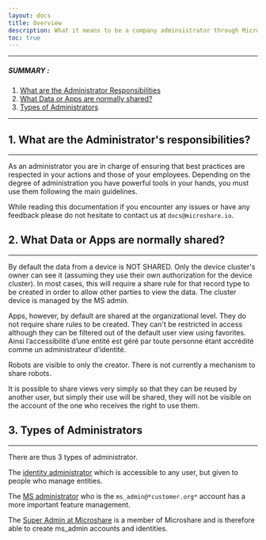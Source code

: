 ```yaml
---
layout: docs
title: Overview
description: What it means to be a company adminsistrator through Microshare
toc: true
---
```


---------------------------------------

##### SUMMARY : 

1. [What are the Administrator Responsibilities](./#1-what-are-the-administrators-responsibilities)
2. [What Data or Apps are normally shared?](./#2-what-data-or-apps-are-normally-shared)
3. [Types of Administrators](./#3-types-of-administrators)

---------------------------------------


## 1. What are the Administrator's responsibilities?
---------------------------------------

As an administrator you are in charge of ensuring that best practices are respected in your actions and those of your employees. 
Depending on the degree of administration you have powerful tools in your hands, you must use them following the main guidelines.

While reading this documentation if you encounter any issues or have any feedback please do not hesitate to contact us at `docs@microshare.io`. 


## 2. What Data or Apps are normally shared?
---------------------------------------

By default the data from a device is NOT SHARED. Only the device cluster's owner can see it (assuming they use their own authorization for the device cluster). In most cases, this will require a share rule for that record type to be created in order to allow other parties to view the data. The cluster device is managed by the MS admin.

Apps, however, by default are shared at the organizational level. They do not require share rules to be created. They can't be restricted in access although they can be filtered out of the default user view using favorites. Ainsi l’accessibilité d’une entité est géré par toute personne étant accrédité comme un administrateur d’identité.

Robots are visible to only the creator. There is not currently a mechanism to share robots. 

It is possible to share views very simply so that they can be reused by another user, but simply their use will be shared, they will not be visible on the account of the one who receives the right to use them. 


## 3. Types of Administrators
---------------------------------------

There are thus 3 types of administrator. 

The [identity administrator](../identity-admin) which is accessible to any user, but given to people who manage entities. 

The [MS administrator](../ms-admin) who is the `ms_admin@*customer.org*` account has a more important feature management.

The [Super Admin at Microshare](../super-admin) is a member of Microshare and is therefore able to create ms_admin accounts and identities. 


